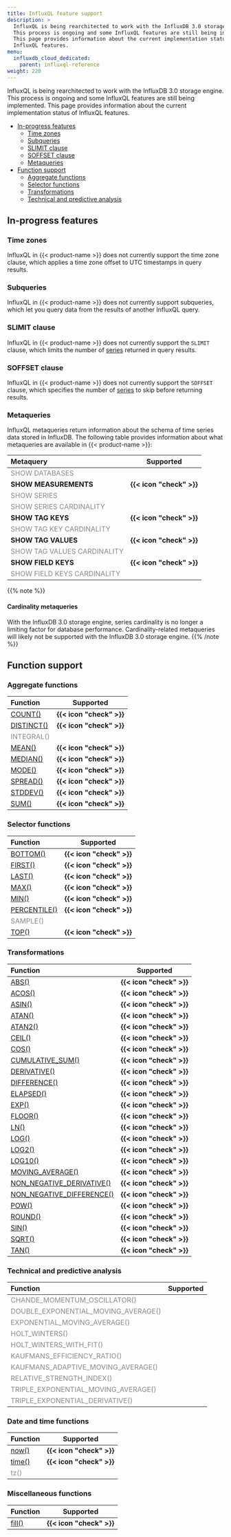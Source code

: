 ```yaml
---
title: InfluxQL feature support
description: >
  InfluxQL is being rearchitected to work with the InfluxDB 3.0 storage engine.
  This process is ongoing and some InfluxQL features are still being implemented.
  This page provides information about the current implementation status of
  InfluxQL features.
menu:
  influxdb_cloud_dedicated:
    parent: influxql-reference
weight: 220
---
```


InfluxQL is being rearchitected to work with the InfluxDB 3.0 storage engine.
This process is ongoing and some InfluxQL features are still being implemented.
This page provides information about the current implementation status of
InfluxQL features.

- [In-progress features](#in-progress-features)
  - [Time zones](#time-zones)
  - [Subqueries](#subqueries)
  - [SLIMIT clause](#slimit-clause)
  - [SOFFSET clause](#soffset-clause)
  - [Metaqueries](#metaqueries)
- [Function support](#function-support)
  - [Aggregate functions](#aggregate-functions)
  - [Selector functions](#selector-functions)
  - [Transformations](#transformations)
  - [Technical and predictive analysis](#technical-and-predictive-analysis)

## In-progress features

### Time zones

InfluxQL in {{< product-name >}} does not currently support the time zone clause,
which applies a time zone offset to UTC timestamps in query results.

<!-- **Tracking issue**: [influxdb_iox#6933](https://github.com/influxdata/influxdb_iox/issues/6933) -->

### Subqueries

InfluxQL in {{< product-name >}} does not currently support subqueries, which
let you query data from the results of another InfluxQL query.

<!-- **Tracking issue**: [influxdb_iox#6897](https://github.com/influxdata/influxdb_iox/issues/6897) -->

### SLIMIT clause

InfluxQL in {{< product-name >}} does not currently support the `SLIMIT` clause,
which limits the number of [series](/influxdb/cloud-dedicated/reference/glossary/#series)
returned in query results.

<!-- **Tracking issue**: [influxdb_iox#6940](https://github.com/influxdata/influxdb_iox/issues/6940) -->

### SOFFSET clause

InfluxQL in {{< product-name >}} does not currently support the `SOFFSET` clause,
which specifies the number of [series](/influxdb/cloud-dedicated/reference/glossary/#series)
to skip before returning results.

<!-- **Tracking issue**: [influxdb_iox#6940](https://github.com/influxdata/influxdb_iox/issues/6940) -->

### Metaqueries

InfluxQL metaqueries return information about the schema of time series data
stored in InfluxDB.
The following table provides information about what metaqueries are available in
{{< product-name >}}:

| Metaquery                                                     |        Supported         |
| :------------------------------------------------------------ | :----------------------: |
| <span style="opacity: .5;">SHOW DATABASES</span>              |                          |
| **SHOW MEASUREMENTS**                                         | **{{< icon "check" >}}** |
| <span style="opacity: .5;">SHOW SERIES</span>                 |                          |
| <span style="opacity: .5;">SHOW SERIES CARDINALITY</span>     |                          |
| **SHOW TAG KEYS**                                             | **{{< icon "check" >}}** |
| <span style="opacity: .5;">SHOW TAG KEY CARDINALITY</span>    |                          |
| **SHOW TAG VALUES**                                           | **{{< icon "check" >}}** |
| <span style="opacity: .5;">SHOW TAG VALUES CARDINALITY</span> |                          |
| **SHOW FIELD KEYS**                                           | **{{< icon "check" >}}** |
| <span style="opacity: .5;">SHOW FIELD KEYS CARDINALITY</span> |                          |

{{% note %}}
#### Cardinality metaqueries

With the InfluxDB 3.0 storage engine, series cardinality is no longer a limiting
factor for database performance.
Cardinality-related metaqueries will likely not be supported with the InfluxDB 3.0
storage engine.
{{% /note %}}

## Function support

### Aggregate functions

| Function                                                                                  |        Supported         |
| :---------------------------------------------------------------------------------------- | :----------------------: |
| [COUNT()](/influxdb/cloud-dedicated/reference/influxql/functions/aggregates/#count)       | **{{< icon "check" >}}** |
| [DISTINCT()](/influxdb/cloud-dedicated/reference/influxql/functions/aggregates/#distinct) | **{{< icon "check" >}}** |
| <span style="opacity: .5;">INTEGRAL()</span>                                              |                          |
| [MEAN()](/influxdb/cloud-dedicated/reference/influxql/functions/aggregates/#mean)         | **{{< icon "check" >}}** |
| [MEDIAN()](/influxdb/cloud-dedicated/reference/influxql/functions/aggregates/#median)     | **{{< icon "check" >}}** |
| [MODE()](/influxdb/cloud-dedicated/reference/influxql/functions/aggregates/#mode)         | **{{< icon "check" >}}** |
| [SPREAD()](/influxdb/cloud-dedicated/reference/influxql/functions/aggregates/#spread)     | **{{< icon "check" >}}** |
| [STDDEV()](/influxdb/cloud-dedicated/reference/influxql/functions/aggregates/#stddev)     | **{{< icon "check" >}}** |
| [SUM()](/influxdb/cloud-dedicated/reference/influxql/functions/aggregates/#sum)           | **{{< icon "check" >}}** |

<!--
INTEGRAL [influxdb_iox#6937](https://github.com/influxdata/influxdb_iox/issues/6937)
-->

### Selector functions

| Function                                                                                     |        Supported         |
| :------------------------------------------------------------------------------------------- | :----------------------: |
| [BOTTOM()](/influxdb/cloud-dedicated/reference/influxql/functions/selectors/#bottom)         | **{{< icon "check" >}}** |
| [FIRST()](/influxdb/cloud-dedicated/reference/influxql/functions/selectors/#first)           | **{{< icon "check" >}}** |
| [LAST()](/influxdb/cloud-dedicated/reference/influxql/functions/selectors/#last)             | **{{< icon "check" >}}** |
| [MAX()](/influxdb/cloud-dedicated/reference/influxql/functions/selectors/#max)               | **{{< icon "check" >}}** |
| [MIN()](/influxdb/cloud-dedicated/reference/influxql/functions/selectors/#min)               | **{{< icon "check" >}}** |
| [PERCENTILE()](/influxdb/cloud-dedicated/reference/influxql/functions/selectors/#percentile) | **{{< icon "check" >}}** |
| <span style="opacity: .5;">SAMPLE()</span>                                                   |                          |
| [TOP()](/influxdb/cloud-dedicated/reference/influxql/functions/selectors/#top)               | **{{< icon "check" >}}** |

<!-- SAMPLE() [influxdb_iox#6935](https://github.com/influxdata/influxdb_iox/issues/6935) -->

### Transformations

| Function                                                                                                                     |        Supported         |
| :--------------------------------------------------------------------------------------------------------------------------- | :----------------------: |
| [ABS()](/influxdb/cloud-dedicated/reference/influxql/functions/transformations/#abs)                                         | **{{< icon "check" >}}** |
| [ACOS()](/influxdb/cloud-dedicated/reference/influxql/functions/transformations/#acos)                                       | **{{< icon "check" >}}** |
| [ASIN()](/influxdb/cloud-dedicated/reference/influxql/functions/transformations/#asin)                                       | **{{< icon "check" >}}** |
| [ATAN()](/influxdb/cloud-dedicated/reference/influxql/functions/transformations/#atan)                                       | **{{< icon "check" >}}** |
| [ATAN2()](/influxdb/cloud-dedicated/reference/influxql/functions/transformations/#atan2)                                     | **{{< icon "check" >}}** |
| [CEIL()](/influxdb/cloud-dedicated/reference/influxql/functions/transformations/#ceil)                                       | **{{< icon "check" >}}** |
| [COS()](/influxdb/cloud-dedicated/reference/influxql/functions/transformations/#cos)                                         | **{{< icon "check" >}}** |
| [CUMULATIVE_SUM()](/influxdb/cloud-dedicated/reference/influxql/functions/transformations/#cumulative_sum)                   | **{{< icon "check" >}}** |
| [DERIVATIVE()](/influxdb/cloud-dedicated/reference/influxql/functions/transformations/#derivative)                           | **{{< icon "check" >}}** |
| [DIFFERENCE()](/influxdb/cloud-dedicated/reference/influxql/functions/transformations/#difference)                           | **{{< icon "check" >}}** |
| [ELAPSED()](/influxdb/cloud-dedicated/reference/influxql/functions/transformations/#elapsed)                                 | **{{< icon "check" >}}** |
| [EXP()](/influxdb/cloud-dedicated/reference/influxql/functions/transformations/#exp)                                         | **{{< icon "check" >}}** |
| [FLOOR()](/influxdb/cloud-dedicated/reference/influxql/functions/transformations/#floor)                                     | **{{< icon "check" >}}** |
| [LN()](/influxdb/cloud-dedicated/reference/influxql/functions/transformations/#ln)                                           | **{{< icon "check" >}}** |
| [LOG()](/influxdb/cloud-dedicated/reference/influxql/functions/transformations/#log)                                         | **{{< icon "check" >}}** |
| [LOG2()](/influxdb/cloud-dedicated/reference/influxql/functions/transformations/#log2)                                       | **{{< icon "check" >}}** |
| [LOG10()](/influxdb/cloud-dedicated/reference/influxql/functions/transformations/#log10)                                     | **{{< icon "check" >}}** |
| [MOVING_AVERAGE()](/influxdb/cloud-dedicated/reference/influxql/functions/transformations/#moving_average)                   | **{{< icon "check" >}}** |
| [NON_NEGATIVE_DERIVATIVE()](/influxdb/cloud-dedicated/reference/influxql/functions/transformations/#non_negative_derivative) | **{{< icon "check" >}}** |
| [NON_NEGATIVE_DIFFERENCE()](/influxdb/cloud-dedicated/reference/influxql/functions/transformations/#non_negative_difference) | **{{< icon "check" >}}** |
| [POW()](/influxdb/cloud-dedicated/reference/influxql/functions/transformations/#pow)                                         | **{{< icon "check" >}}** |
| [ROUND()](/influxdb/cloud-dedicated/reference/influxql/functions/transformations/#round)                                     | **{{< icon "check" >}}** |
| [SIN()](/influxdb/cloud-dedicated/reference/influxql/functions/transformations/#sin)                                         | **{{< icon "check" >}}** |
| [SQRT()](/influxdb/cloud-dedicated/reference/influxql/functions/transformations/#sqrt)                                       | **{{< icon "check" >}}** |
| [TAN()](/influxdb/cloud-dedicated/reference/influxql/functions/transformations/#tan)                                         | **{{< icon "check" >}}** |

### Technical and predictive analysis

| Function                                                              | Supported |
| :-------------------------------------------------------------------- | :-------: |
| <span style="opacity: .5;">CHANDE_MOMENTUM_OSCILLATOR()</span>        |           |
| <span style="opacity: .5;">DOUBLE_EXPONENTIAL_MOVING_AVERAGE()</span> |           |
| <span style="opacity: .5;">EXPONENTIAL_MOVING_AVERAGE()</span>        |           |
| <span style="opacity: .5;">HOLT_WINTERS()</span>                      |           |
| <span style="opacity: .5;">HOLT_WINTERS_WITH_FIT()</span>             |           |
| <span style="opacity: .5;">KAUFMANS_EFFICIENCY_RATIO()</span>         |           |
| <span style="opacity: .5;">KAUFMANS_ADAPTIVE_MOVING_AVERAGE()</span>  |           |
| <span style="opacity: .5;">RELATIVE_STRENGTH_INDEX()</span>           |           |
| <span style="opacity: .5;">TRIPLE_EXPONENTIAL_MOVING_AVERAGE()</span> |           |
| <span style="opacity: .5;">TRIPLE_EXPONENTIAL_DERIVATIVE()</span>     |           |

<!-- All technical analysis functions [influxdb_iox#6939](https://github.com/influxdata/influxdb_iox/issues/6939) -->

### Date and time functions

| Function                                                                         |        Supported         |
| :------------------------------------------------------------------------------- | :----------------------: |
| [now()](/influxdb/cloud-dedicated/reference/influxql/functions/date-time/#now)   | **{{< icon "check" >}}** |
| [time()](/influxdb/cloud-dedicated/reference/influxql/functions/date-time/#time) | **{{< icon "check" >}}** |
| <span style="opacity: .5;">tz()</span>                                           |                          |

<!-- tz() [influxdb_iox#6933](https://github.com/influxdata/influxdb_iox/issues/6933) -->

### Miscellaneous functions

| Function                                                                    |        Supported         |
| :-------------------------------------------------------------------------- | :----------------------: |
| [fill()](/influxdb/cloud-dedicated/reference/influxql/functions/misc/#fill) | **{{< icon "check" >}}** |
